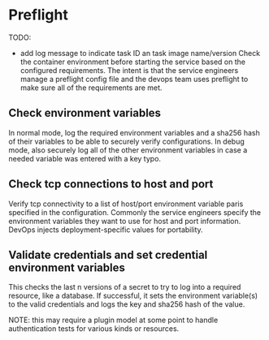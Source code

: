 # Preflight
TODO:
 - add log message to indicate task ID an task image name/version
Check the container environment before starting the service based on the configured requirements. The intent is that the service engineers manage a preflight config file and the devops team uses preflight to make sure all of the requirements are met.

## Check environment variables
In normal mode, log the required environment variables and a sha256 hash of their variables to be able to securely verify configurations.
In debug mode, also securely log all of the other environment variables in case a needed variable was entered with a key typo.

## Check tcp connections to host and port

Verify tcp connectivity to a list of host/port environment variable paris specified in the configuration.  Commonly the service engineers specify the environment variables they want to use for host and port information.  DevOps injects deployment-specific values  for portability.


## Validate credentials and set credential environment variables
This checks the last  n versions of a secret to try to log into a required resource, like a database.  If successful, it sets the environment variable(s) to the valid credentials and logs the key and sha256 hash of the value.

NOTE: this may require a plugin model at some point to handle authentication tests for various kinds or resources.
